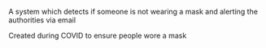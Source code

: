 A system which detects if someone is not wearing a mask and alerting the authorities via email

Created during COVID to ensure people wore a mask
